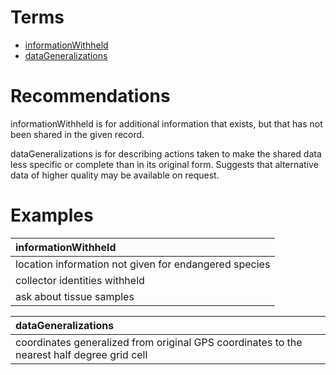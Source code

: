 # Terms #

  * [informationWithheld](http://rs.tdwg.org/dwc/terms/informationWithheld)
  * [dataGeneralizations](http://rs.tdwg.org/dwc/terms/dataGeneralizations)

# Recommendations #

informationWithheld is for additional information that exists, but that has not been shared in the given record.

dataGeneralizations is for describing actions taken to make the shared data less specific or complete than in its original form. Suggests that alternative data of higher quality may be available on request.

# Examples #

| **informationWithheld** |
|:------------------------|
| location information not given for endangered species |
| collector identities withheld |
| ask about tissue samples |

| **dataGeneralizations** |
|:------------------------|
| coordinates generalized from original GPS coordinates to the nearest half degree grid cell |